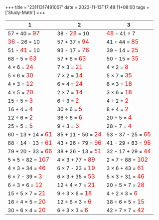 +++ 
title = '23111317481007' 
date = 2023-11-13T17:48:11+08:00 
tags = ['Study-Math'] 
+++ 

1 | 2 | 3 
-- | -- | -- 
57 + 40 = <font color=red size=4>97</font> | 38 - <font color=red size=4>28</font> = 10 | <font color=red size=4>48</font> - 41 =  7 
<font color=red size=4>36</font> - 26 = 10 | 57 + 37 = <font color=red size=4>94</font> | 41 + 44 = <font color=red size=4>85</font> 
51 - <font color=red size=4>41</font> = 10 | 93 - 17 = <font color=red size=4>76</font> | 39 - 14 = <font color=red size=4>25</font> 
68 -  5 = <font color=red size=4>63</font> | 57 +  6 = <font color=red size=4>63</font> | 50 - 15 = <font color=red size=4>35</font> 
 4 ×  6 = <font color=red size=4>24</font> |  7 ×  3 = <font color=red size=4>21</font> |  4 ×  2 = <font color=red size=4> 8</font> 
 5 ×  6 = <font color=red size=4>30</font> |  7 ×  2 = <font color=red size=4>14</font> |  5 ×  7 = <font color=red size=4>35</font> 
 4 ×  3 = <font color=red size=4>12</font> |  6 ×  4 = <font color=red size=4>24</font> |  6 ×  3 = <font color=red size=4>18</font> 
 4 ×  5 = <font color=red size=4>20</font> |  2 ×  7 = <font color=red size=4>14</font> |  3 ×  6 = <font color=red size=4>18</font> 
15 ÷  5 = <font color=red size=4> 3</font> |  6 ÷  3 = <font color=red size=4> 2</font> |  4 ÷  2 = <font color=red size=4> 2</font> 
16 ÷  4 = <font color=red size=4> 4</font> | 30 ÷  6 = <font color=red size=4> 5</font> |  8 ÷  4 = <font color=red size=4> 2</font> 
12 ÷  6 = <font color=red size=4> 2</font> | 36 ÷  6 = <font color=red size=4> 6</font> | 20 ÷  5 = <font color=red size=4> 4</font> 
25 ÷  5 = <font color=red size=4> 5</font> |  9 ÷  3 = <font color=red size=4> 3</font> | 28 ÷  7 = <font color=red size=4> 4</font> 
60 - 13 + 14 = <font color=red size=4>61</font> | 85 + 11 - 50 = <font color=red size=4>24</font> | 53 - 37 - 25 = <font color=red size=4>65</font> 
88 - 14 - 13 = <font color=red size=4>61</font> | 43 + 26 + 79 = <font color=red size=4>96</font> | 41 - 29 + 83 = <font color=red size=4>95</font> 
79 + 20 - 33 = <font color=red size=4>66</font> | 38 + 26 - 13 = <font color=red size=4>51</font> | 32 - 17 + 29 = <font color=red size=4>44</font> 
 5 ×  5 + 82 = <font color=red size=4>107</font> |  4 ×  3 + 77 = <font color=red size=4>89</font> |  2 ×  7 + 88 = <font color=red size=4>102</font> 
 4 ×  3 + 34 = <font color=red size=4>46</font> |  6 ×  7 - 23 = <font color=red size=4>19</font> |  3 ×  6 + 43 = <font color=red size=4>61</font> 
 6 ×  7 - 39 = <font color=red size=4> 3</font> |  6 ×  3 + 35 = <font color=red size=4>53</font> |  5 ×  3 + 31 = <font color=red size=4>46</font> 
 6 ÷  3 ×  6 = <font color=red size=4>12</font> | 12 ÷  4 ×  7 = <font color=red size=4>21</font> | 20 ÷  5 ×  7 = <font color=red size=4>28</font> 
15 ÷  5 ×  7 = <font color=red size=4>21</font> |  9 ÷  3 ×  6 = <font color=red size=4>18</font> |  4 ÷  2 ×  3 = <font color=red size=4> 6</font> 
16 ÷  4 ×  5 = <font color=red size=4>20</font> | 12 ÷  6 ×  3 = <font color=red size=4> 6</font> | 18 ÷  6 ×  5 = <font color=red size=4>15</font> 
30 ÷  6 ×  4 = <font color=red size=4>20</font> |  6 ÷  3 ×  3 = <font color=red size=4> 6</font> | 42 ÷  7 ×  7 = <font color=red size=4>42</font> 

